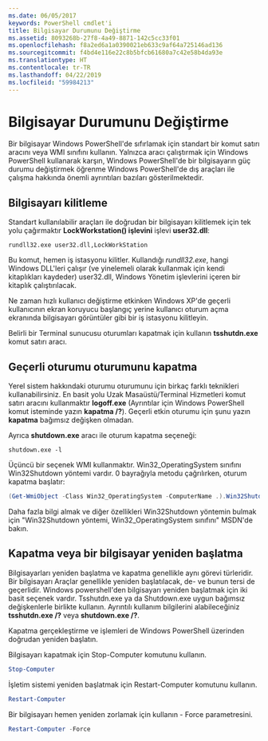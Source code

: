 ```yaml
---
ms.date: 06/05/2017
keywords: PowerShell cmdlet'i
title: Bilgisayar Durumunu Değiştirme
ms.assetid: 8093268b-27f8-4a49-8871-142c5cc33f01
ms.openlocfilehash: f8a2ed6a1a0390021eb633c9af64a725146ad136
ms.sourcegitcommit: f4bd4e116e22c8b5bfcb61680a7c42e58b4da93e
ms.translationtype: HT
ms.contentlocale: tr-TR
ms.lasthandoff: 04/22/2019
ms.locfileid: "59984213"
---
```

# <a name="changing-computer-state"></a>Bilgisayar Durumunu Değiştirme

Bir bilgisayar Windows PowerShell'de sıfırlamak için standart bir komut satırı aracını veya WMI sınıfını kullanın. Yalnızca aracı çalıştırmak için Windows PowerShell kullanarak karşın, Windows PowerShell'de bir bilgisayarın güç durumu değiştirmek öğrenme Windows PowerShell'de dış araçları ile çalışma hakkında önemli ayrıntıları bazıları gösterilmektedir.

## <a name="locking-a-computer"></a>Bilgisayarı kilitleme

Standart kullanılabilir araçları ile doğrudan bir bilgisayarı kilitlemek için tek yolu çağırmaktır **LockWorkstation() işlevini** işlevi **user32.dll**:

```
rundll32.exe user32.dll,LockWorkStation
```

Bu komut, hemen iş istasyonu kilitler. Kullandığı *rundll32.exe*, hangi Windows DLL'leri çalışır (ve yinelemeli olarak kullanmak için kendi kitaplıkları kaydeder) user32.dll, Windows Yönetim işlevlerini içeren bir kitaplık çalıştırılacak.

Ne zaman hızlı kullanıcı değiştirme etkinken Windows XP'de geçerli kullanıcının ekran koruyucu başlangıç yerine kullanıcı oturum açma ekranında bilgisayarı görüntüler gibi bir iş istasyonu kilitleyin.

Belirli bir Terminal sunucusu oturumları kapatmak için kullanın **tsshutdn.exe** komut satırı aracı.

## <a name="logging-off-the-current-session"></a>Geçerli oturumu oturumunu kapatma

Yerel sistem hakkındaki oturumu oturumunu için birkaç farklı teknikleri kullanabilirsiniz. En basit yolu Uzak Masaüstü/Terminal Hizmetleri komut satırı aracını kullanmaktır **logoff.exe** (Ayrıntılar için Windows PowerShell komut isteminde yazın **kapatma /?**). Geçerli etkin oturumu için şunu yazın **kapatma** bağımsız değişken olmadan.

Ayrıca **shutdown.exe** aracı ile oturum kapatma seçeneği:

```
shutdown.exe -l
```

Üçüncü bir seçenek WMI kullanmaktır. Win32_OperatingSystem sınıfını Win32Shutdown yöntemi vardır. 0 bayrağıyla metodu çağrılırken, oturum kapatma başlatır:

```powershell
(Get-WmiObject -Class Win32_OperatingSystem -ComputerName .).Win32Shutdown(0)
```

Daha fazla bilgi almak ve diğer özellikleri Win32Shutdown yöntemin bulmak için "Win32Shutdown yöntemi, Win32_OperatingSystem sınıfını" MSDN'de bakın.

## <a name="shutting-down-or-restarting-a-computer"></a>Kapatma veya bir bilgisayar yeniden başlatma

Bilgisayarları yeniden başlatma ve kapatma genellikle aynı görevi türleridir. Bir bilgisayarı Araçlar genellikle yeniden başlatılacak, de- ve bunun tersi de geçerlidir. Windows powershell'den bilgisayarı yeniden başlatmak için iki basit seçenek vardır. Tsshutdn.exe ya da Shutdown.exe uygun bağımsız değişkenlerle birlikte kullanın. Ayrıntılı kullanım bilgilerini alabileceğiniz **tsshutdn.exe /?** veya **shutdown.exe /?**.

Kapatma gerçekleştirme ve işlemleri de Windows PowerShell üzerinden doğrudan yeniden başlatın.

Bilgisayarı kapatmak için Stop-Computer komutunu kullanın.

```powershell
Stop-Computer
```

İşletim sistemi yeniden başlatmak için Restart-Computer komutunu kullanın.

```powershell
Restart-Computer
```

Bir bilgisayarı hemen yeniden zorlamak için kullanın - Force parametresini.

```powershell
Restart-Computer -Force
```
